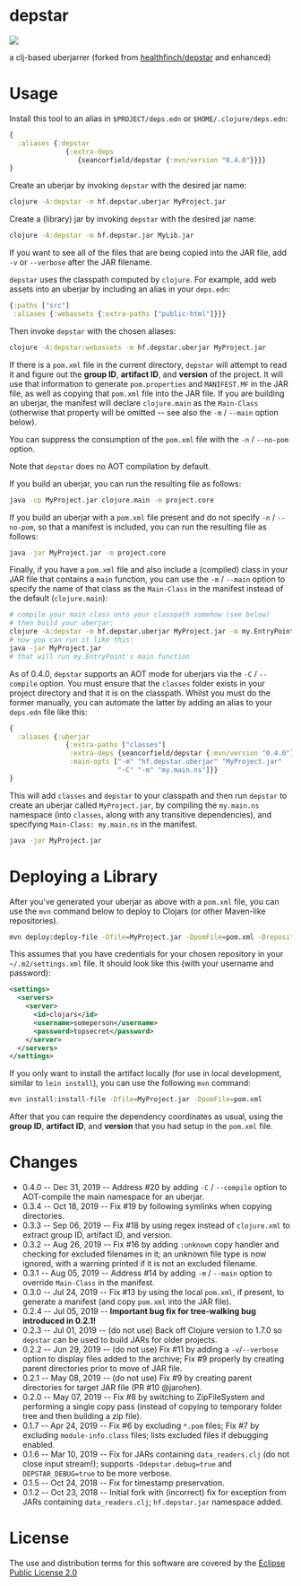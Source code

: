 # depstar

<img src="./depstar_logo.png" />

a clj-based uberjarrer (forked from [healthfinch/depstar](https://github.com/healthfinch/depstar) and enhanced)

# Usage

Install this tool to an alias in `$PROJECT/deps.edn` or `$HOME/.clojure/deps.edn`:

```clj
{
  :aliases {:depstar
              {:extra-deps
                 {seancorfield/depstar {:mvn/version "0.4.0"}}}}
}
```

Create an uberjar by invoking `depstar` with the desired jar name:

```bash
clojure -A:depstar -m hf.depstar.uberjar MyProject.jar
```

Create a (library) jar by invoking `depstar` with the desired jar name:

```bash
clojure -A:depstar -m hf.depstar.jar MyLib.jar
```

If you want to see all of the files that are being copied into the JAR file, add `-v` or `--verbose` after the JAR filename.

`depstar` uses the classpath computed by `clojure`.
For example, add web assets into an uberjar by including an alias in your `deps.edn`:

```clj
{:paths ["src"]
 :aliases {:webassets {:extra-paths ["public-html"]}}}
```

Then invoke `depstar` with the chosen aliases:

```bash
clojure -A:depstar:webassets -m hf.depstar.uberjar MyProject.jar
```

If there is a `pom.xml` file in the current directory, `depstar` will attempt to read it and figure out the **group ID**, **artifact ID**, and **version** of the project. It will use that information to generate `pom.properties` and `MANIFEST.MF` in the JAR file, as well as copying that `pom.xml` file into the JAR file. If you are building an uberjar, the manifest will declare `clojure.main` as the `Main-Class` (otherwise that property will be omitted -- see also the `-m` / `--main` option below).

You can suppress the consumption of the `pom.xml` file with the `-n` / `--no-pom` option.

Note that `depstar` does no AOT compilation by default.

If you build an uberjar, you can run the resulting file as follows:

```bash
java -cp MyProject.jar clojure.main -m project.core
```

If you build an uberjar with a `pom.xml` file present and do not specify `-n` / `--no-pom`, so that a manifest is included, you can run the resulting file as follows:

```bash
java -jar MyProject.jar -m project.core
```

Finally, if you have a `pom.xml` file and also include a (compiled) class in your JAR file that contains a `main` function, you can use the `-m` / `--main` option to specify the name of that class as the `Main-Class` in the manifest instead of the default (`clojure.main`):

```bash
# compile your main class onto your classpath somehow (see below)
# then build your uberjar:
clojure -A:depstar -m hf.depstar.uberjar MyProject.jar -m my.EntryPoint
# now you can run it like this:
java -jar MyProject.jar
# that will run my.EntryPoint's main function
```

As of 0.4.0, `depstar` supports an AOT mode for uberjars via the `-C` / `--compile` option. You must ensure that the `classes` folder exists in your project directory and that it is on the classpath. Whilst you must do the former manually, you can automate the latter by adding an alias to your `deps.edn` file like this:

```clj
{
  :aliases {:uberjar
              {:extra-paths ["classes"]
               :extra-deps {seancorfield/depstar {:mvn/version "0.4.0"}}
               :main-opts ["-m" "hf.depstar.uberjar" "MyProject.jar"
                           "-C" "-m" "my.main.ns"]}}
}
```

This will add `classes` and `depstar` to your classpath and then run `depstar` to create an uberjar called `MyProject.jar`, by compiling the `my.main.ns` namespace (into `classes`, along with any transitive dependencies), and specifying `Main-Class: my.main.ns` in the manifest.

```bash
java -jar MyProject.jar
```

# Deploying a Library

After you've generated your uberjar as above with a `pom.xml` file, you can use the `mvn` command below to deploy to Clojars (or other Maven-like repositories).

```bash
mvn deploy:deploy-file -Dfile=MyProject.jar -DpomFile=pom.xml -DrepositoryId=clojars -Durl=https://clojars.org/repo/
```

This assumes that you have credentials for your chosen repository in your `~/.m2/settings.xml` file. It should look like this (with your username and password):

```xml
<settings>
  <servers>
    <server>
      <id>clojars</id>
      <username>someperson</username>
      <password>topsecret</password>
    </server>
  </servers>
</settings>
```

If you only want to install the artifact locally (for use in local development, similar to `lein install`), you can use the following `mvn` command:

```bash
mvn install:install-file -Dfile=MyProject.jar -DpomFile=pom.xml
```

After that you can require the dependency coordinates as usual, using the **group ID**, **artifact ID**, and **version** that you had setup in the `pom.xml` file.

# Changes

* 0.4.0 -- Dec 31, 2019 -- Address #20 by adding `-C` / `--compile` option to AOT-compile the main namespace for an uberjar.
* 0.3.4 -- Oct 18, 2019 -- Fix #19 by following symlinks when copying directories.
* 0.3.3 -- Sep 06, 2019 -- Fix #18 by using regex instead of `clojure.xml` to extract group ID, artifact ID, and version.
* 0.3.2 -- Aug 26, 2019 -- Fix #16 by adding `:unknown` copy handler and checking for excluded filenames in it; an unknown file type is now ignored, with a warning printed if it is not an excluded filename.
* 0.3.1 -- Aug 05, 2019 -- Address #14 by adding `-m` / `--main` option to override `Main-Class` in the manifest.
* 0.3.0 -- Jul 24, 2019 -- Fix #13 by using the local `pom.xml`, if present, to generate a manifest (and copy `pom.xml` into the JAR file).
* 0.2.4 -- Jul 05, 2019 -- **Important bug fix for tree-walking bug introduced in 0.2.1!**
* 0.2.3 -- Jul 01, 2019 -- (do not use) Back off Clojure version to 1.7.0 so `depstar` can be used to build JARs for older projects.
* 0.2.2 -- Jun 29, 2019 -- (do not use) Fix #11 by adding a `-v`/`--verbose` option to display files added to the archive; Fix #9 properly by creating parent directories prior to move of JAR file.
* 0.2.1 -- May 08, 2019 -- (do not use) Fix #9 by creating parent directories for target JAR file (PR #10 @jarohen).
* 0.2.0 -- May 07, 2019 -- Fix #8 by switching to ZipFileSystem and performing a single copy pass (instead of copying to temporary folder tree and then building a zip file).
* 0.1.7 -- Apr 24, 2019 -- Fix #6 by excluding `*.pom` files; Fix #7 by excluding `module-info.class` files; lists excluded files if debugging enabled.
* 0.1.6 -- Mar 10, 2019 -- Fix for JARs containing `data_readers.clj` (do not close input stream!); supports `-Ddepstar.debug=true` and `DEPSTAR_DEBUG=true` to be more verbose.
* 0.1.5 -- Oct 24, 2018 -- Fix for timestamp preservation.
* 0.1.2 -- Oct 23, 2018 -- Initial fork with (incorrect) fix for exception from JARs containing `data_readers.clj`; `hf.depstar.jar` namespace added.

# License

The use and distribution terms for this software are covered by the
[Eclipse Public License 2.0](https://www.eclipse.org/org/documents/epl-2.0/EPL-2.0.html)

